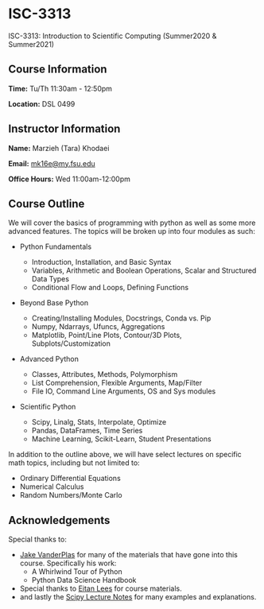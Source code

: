 # ISC-3313
ISC-3313: Introduction to Scientific Computing (Summer2020 &amp; Summer2021)

## Course Information

**Time:** Tu/Th 11:30am - 12:50pm

**Location:** DSL 0499

## Instructor Information

**Name:** Marzieh (Tara) Khodaei

**Email:** mk16e@my.fsu.edu

**Office Hours:** Wed 11:00am-12:00pm

## Course Outline

We will cover the basics of programming with python as well as some more advanced features. The topics will be broken up into four modules as such:

* Python Fundamentals
  * Introduction, Installation, and Basic Syntax
  * Variables, Arithmetic and Boolean Operations, Scalar and Structured Data Types
  * Conditional Flow and Loops, Defining Functions

* Beyond Base Python
  * Creating/Installing Modules, Docstrings, Conda vs. Pip
  * Numpy, Ndarrays, Ufuncs, Aggregations
  * Matplotlib, Point/Line Plots, Contour/3D Plots, Subplots/Customization
* Advanced Python
  * Classes, Attributes, Methods, Polymorphism
  * List Comprehension, Flexible Arguments, Map/Filter
  * File IO, Command Line Arguments, OS and Sys modules

* Scientific Python
  * Scipy, Linalg, Stats, Interpolate, Optimize
  * Pandas, DataFrames, Time Series
  * Machine Learning, Scikit-Learn, Student Presentations
 
In addition to the outline above, we will have select lectures on specific math topics, including but not limited to:

- Ordinary Differential Equations
- Numerical Calculus
- Random Numbers/Monte Carlo
## Acknowledgements

Special thanks to:

* [Jake VanderPlas](https://jakevdp.github.io) for many of the materials that have gone into this course. Specifically his work:
  * A Whirlwind Tour of Python
  * Python Data Science Handbook
* Special thanks to [Eitan Lees](https://github.com/eitanlees) for course materials.
* and lastly the [Scipy Lecture Notes](http://scipy-lectures.org/index.html) for many examples and explanations.
